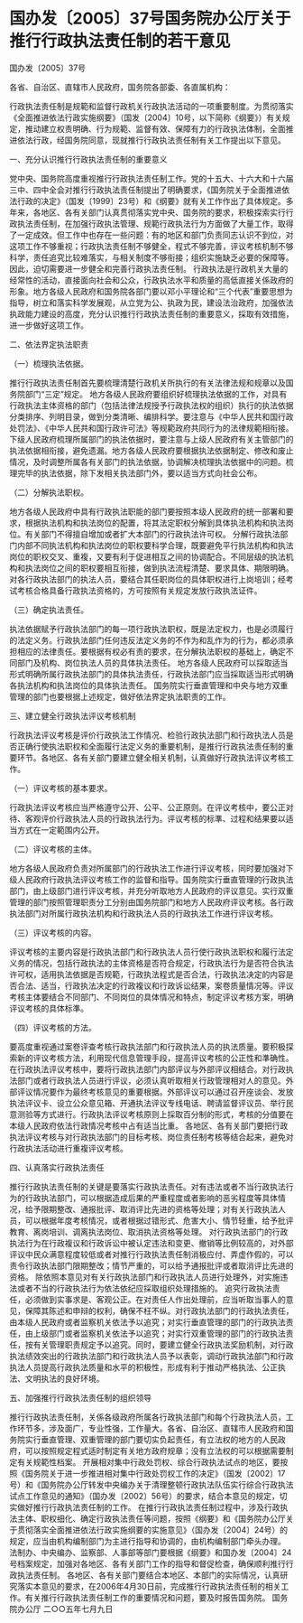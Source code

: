 # 国办发〔2005〕37号国务院办公厅关于推行行政执法责任制的若干意见

国办发〔2005〕37号

各省、自治区、直辖市人民政府，国务院各部委、各直属机构：

行政执法责任制是规範和监督行政机关行政执法活动的一项重要制度。为贯彻落实《全面推进依法行政实施纲要》（国发〔2004〕10号，以下简称《纲要》）有关规定，推动建立权责明确、行为规範、监督有效、保障有力的行政执法体制，全面推进依法行政，经国务院同意，现就推行行政执法责任制有关工作提出以下意见。

一、充分认识推行行政执法责任制的重要意义

党中央、国务院高度重视推行行政执法责任制工作。党的十五大、十六大和十六届三中、四中全会对推行行政执法责任制提出了明确要求，《国务院关于全面推进依法行政的决定》（国发〔1999〕23号）和《纲要》就有关工作作出了具体规定。多年来，各地区、各有关部门认真贯彻落实党中央、国务院的要求，积极探索实行行政执法责任制，在加强行政执法管理、规範行政执法行为方面做了大量工作，取得了一定成效。但工作中也存在一些问题：有的地区和部门负责同志认识不到位，对这项工作不够重视；行政执法责任制不够健全，程式不够完善，评议考核机制不够科学，责任追究比较难落实，与相关制度不够衔接；组织实施缺乏必要的保障等。因此，迫切需要进一步健全和完善行政执法责任制。
行政执法是行政机关大量的经常性的活动，直接面向社会和公众，行政执法水平和质量的高低直接关係政府的形象。地方各级人民政府和国务院各部门要以邓小平理论和“三个代表”重要思想为指导，树立和落实科学发展观，从立党为公、执政为民，建设法治政府，加强依法执政能力建设的高度，充分认识推行行政执法责任制的重要意义，採取有效措施，进一步做好这项工作。

二、依法界定执法职责

（一）梳理执法依据。

推行行政执法责任制首先要梳理清楚行政机关所执行的有关法律法规和规章以及国务院部门“三定”规定。
地方各级人民政府要组织好梳理执法依据的工作，对具有行政执法主体资格的部门（包括法律法规授予行政执法权的组织）执行的执法依据分类排序、列明目录，做到分类清晰、编排科学。要注意与《中华人民共和国行政处罚法》、《中华人民共和国行政许可法》等规範政府共同行为的法律规範相衔接。下级人民政府梳理所属部门的执法依据时，要注意与上级人民政府有关主管部门的执法依据相衔接，避免遗漏。地方各级人民政府要根据执法依据制定、修改和废止情况，及时调整所属各有关部门的执法依据，协调解决梳理执法依据中的问题。梳理完毕的执法依据，除下发相关执法部门外，要以适当方式向社会公布。

（二）分解执法职权。

地方各级人民政府中具有行政执法职能的部门要按照本级人民政府的统一部署和要求，根据执法机构和执法岗位的配置，将其法定职权分解到具体执法机构和执法岗位。有关部门不得擅自增加或者扩大本部门的行政执法许可权。
分解行政执法部门内部不同执法机构和执法岗位的职权要科学合理，既要避免平行执法机构和执法岗位的职权交叉、重複，又要有利于促进相互之间的协调配合。不同层级的执法机构和执法岗位之间的职权要相互衔接，做到执法流程清楚、要求具体、期限明确。对各行政执法部门的执法人员，要结合其任职岗位的具体职权进行上岗培训；经考试考核合格具备行政执法资格的，方可按照有关规定发放行政执法证件。

（三）确定执法责任。

执法依据赋予行政执法部门的每一项行政执法职权，既是法定权力，也是必须履行的法定义务。行政执法部门任何违反法定义务的不作为和乱作为的行为，都必须承担相应的法律责任。要根据有权必有责的要求，在分解执法职权的基础上，确定不同部门及机构、岗位执法人员的具体执法责任。
地方各级人民政府可以採取适当形式明确所属行政执法部门的具体执法责任，行政执法部门应当採取适当形式明确各执法机构和执法岗位的具体执法责任。
国务院实行垂直管理和中央与地方双重管理的部门也要根据上述规定，做好依法界定执法职责的工作。

三、建立健全行政执法评议考核机制

行政执法评议考核是评价行政执法工作情况、检验行政执法部门和行政执法人员是否正确行使执法职权和全面履行法定义务的重要机制，是推行行政执法责任制的重要环节。各地区、各有关部门要建立健全相关机制，认真做好行政执法评议考核工作。

（一）评议考核的基本要求。

行政执法评议考核应当严格遵守公开、公平、公正原则。在评议考核中，要公正对待、客观评价行政执法人员的行政执法行为。评议考核的标準、过程和结果要以适当方式在一定範围内公开。

（二）评议考核的主体。

地方各级人民政府负责对所属部门的行政执法工作进行评议考核，同时要加强对下级人民政府行政执法评议考核工作的监督和指导。国务院实行垂直管理的行政执法部门，由上级部门进行评议考核，并充分听取地方人民政府的评议意见。实行双重管理的部门按照管理职责分工分别由国务院部门和地方人民政府评议考核。各行政执法部门对所属行政执法机构和行政执法人员的行政执法工作进行评议考核。

（三）评议考核的内容。

评议考核的主要内容是行政执法部门和行政执法人员行使行政执法职权和履行法定义务的情况，包括行政执法的主体资格是否符合规定，行政执法行为是否符合执法许可权，适用执法依据是否规範，行政执法程式是否合法，行政执法决定的内容是否合法、适当，行政执法决定的行政複议和行政诉讼结果，案卷质量情况等。评议考核主体要结合不同部门、不同岗位的具体情况和特点，制定评议考核方案，明确评议考核的具体标準。

（四）评议考核的方法。

要高度重视通过案卷评查考核行政执法部门和行政执法人员的执法质量。要积极探索新的评议考核方法，利用现代信息管理手段，提高评议考核的公正性和準确性。
在行政执法评议考核中，要将行政执法部门内部评议与外部评议相结合。对行政执法部门或者行政执法人员进行评议，必须认真听取相关行政管理相对人的意见。外部评议情况要作为最终考核意见的重要根据。外部评议可以通过召开座谈会、发放执法评议卡、设立公众意见箱、开通执法评议专线电话、聘请监督评议员、举行民意测验等方式进行。行政执法评议考核原则上採取百分制的形式，考核的分值要在本级人民政府依法行政情况考核中占有适当比重。
各地区、各有关部门要把行政执法评议考核与对行政执法部门的目标考核、岗位责任制考核等结合起来，避免对行政执法活动进行重複评议考核。

四、认真落实行政执法责任

推行行政执法责任制的关键是要落实行政执法责任。对有违法或者不当行政执法行为的行政执法部门，可以根据造成后果的严重程度或者影响的恶劣程度等具体情况，给予限期整改、通报批评、取消评比先进的资格等处理；对有关行政执法人员，可以根据年度考核情况，或者根据过错形式、危害大小、情节轻重，给予批评教育、离岗培训、调离执法岗位、取消执法资格等处理。
对行政执法部门的行政执法行为在行政複议和行政诉讼中被认定违法和变更、撤销等比例较高的，对外部评议中民众满意程度较低或者对推行行政执法责任制消极应付、弄虚作假的，可以责令行政执法部门限期整改；情节严重的，可以给予通报批评或者取消评比先进的资格。
除依照本意见对有关行政执法部门和行政执法人员进行处理外，对实施违法或者不当的行政执法行为依法依纪应採取组织处理措施的。
追究行政执法责任，必须做到实事求是、客观公正。在对责任人作出处理前，应当听取当事人的意见，保障其陈述和申辩的权利，确保不枉不纵。对行政执法部门的行政执法责任，由本级人民政府或者监察机关依法予以追究；对实行垂直管理的部门的行政执法责任，由上级部门或者监察机关依法予以追究；对实行双重管理的部门的行政执法责任，按有关管理职责规定予以追究。同时，要建立健全行政执法奖励机制，对行政执法绩效突出的行政执法部门和行政执法人员予以表彰，调动行政执法部门和行政执法人员提高行政执法质量和水平的积极性，形成有利于推动严格执法、公正执法、文明执法的良好环境。

五、加强推行行政执法责任制的组织领导

推行行政执法责任制，关係各级政府所属各行政执法部门和每个行政执法人员，工作环节多，涉及面广，专业性强，工作量大。各省、自治区、直辖市人民政府和国务院实行垂直管理、双重管理的部门要切实负起责任，有立法权的地方的人民政府，可以按照规定程式适时制定有关地方政府规章；没有立法权的可以根据需要制定有关规範性档案。
开展相对集中行政处罚权、综合行政执法试点的地区，要按照《国务院关于进一步推进相对集中行政处罚权工作的决定》（国发〔2002〕17号）和《国务院办公厅转发中央编办关于清理整顿行政执法队伍实行综合行政执法试点工作意见的通知》（国办发〔2002〕56号）的要求，结合本意见的规定，切实做好推行行政执法责任制的工作。
在推行行政执法责任制过程中，涉及行政执法主体、职权细化、确定行政执法责任等问题，按照《纲要》和《国务院办公厅关于贯彻落实全面推进依法行政实施纲要的实施意见》（国办发〔2004〕24号）的规定，应当由机构编制部门为主进行指导和协调的，由机构编制部门牵头办理。
法制办、中央编办、监察部、人事部等部门要根据《纲要》和国办发〔2004〕24号档案规定，加强对各地区、各有关部门工作的指导和督促检查，确保顺利推行行政执法责任制。
各地区、各有关部门要结合本地区、本部门的实际情况，认真研究落实本意见的要求，在2006年4月30日前，完成推行行政执法责任制的相关工作。有关推行行政执法责任制工作的重要情况和问题，要及时报告国务院。
国务院办公厅
二○○五年七月九日